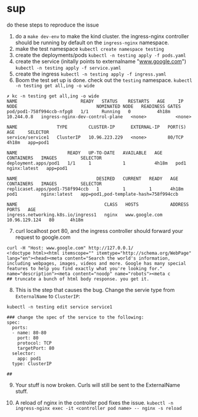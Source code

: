 # sup

do these steps to reproduce the issue

1. do a `make dev-env` to make the kind cluster. the ingress-nginx controller should be running by default on the `ingress-nginx` namespace. 
2. make the test namespace `kubectl create namespace testing`
3. create the deployments/pods `kubectl -n testing apply -f pods.yaml`
4. create the service (initally points to externalname "www.google.com") `kubectl -n testing apply -f service.yaml`
5. create the ingress `kubectl -n testing apply -f ingress.yaml`
6. Boom the test set up is done. check out the `testing` namespace. `kubectl -n testing get all,ing -o wide`

```
✗ kc -n testing get all,ing -o wide
NAME                        READY   STATUS    RESTARTS   AGE     IP           NODE                              NOMINATED NODE   READINESS GATES
pod/pod1-758f994ccb-nfpg8   1/1     Running   0          4h18m   10.244.0.8   ingress-nginx-dev-control-plane   <none>           <none>

NAME               TYPE        CLUSTER-IP      EXTERNAL-IP   PORT(S)   AGE     SELECTOR
service/service1   ClusterIP   10.96.223.229   <none>        80/TCP    4h18m   app=pod1

NAME                   READY   UP-TO-DATE   AVAILABLE   AGE     CONTAINERS   IMAGES         SELECTOR
deployment.apps/pod1   1/1     1            1           4h18m   pod1         nginx:latest   app=pod1

NAME                              DESIRED   CURRENT   READY   AGE     CONTAINERS   IMAGES         SELECTOR
replicaset.apps/pod1-758f994ccb   1         1         1       4h18m   pod1         nginx:latest   app=pod1,pod-template-hash=758f994ccb

NAME                                 CLASS   HOSTS            ADDRESS         PORTS   AGE
ingress.networking.k8s.io/ingress1   nginx   www.google.com   10.96.129.124   80      4h18m
```

7. curl localhost port 80, and the ingress controller should forward your request to google.com 

```
curl -H "Host: www.google.com" http://127.0.0.1/
<!doctype html><html itemscope="" itemtype="http://schema.org/WebPage" lang="en"><head><meta content="Search the world's information, including webpages, images, videos and more. Google has many special features to help you find exactly what you're looking for." name="description"><meta content="noodp" name="robots"><meta c
## truncate a bunch of html body response. you get it.
```

8. This is the step that causes the bug. Change the servie type from `ExternalName` to `ClusterIP`:

```
kubectl -n testing edit service service1

### change the spec of the service to the following:
spec:
  ports:
  - name: 80-80
    port: 80
    protocol: TCP
    targetPort: 80
  selector:
    app: pod1
  type: ClusterIP

##
```

9. Your stuff is now broken. Curls will still be sent to the ExternalName stuff. 

10. A reload of nginx in the controller pod fixes the issue. `kubectl -n ingress-nginx exec -it <controller pod name> -- nginx -s reload`
